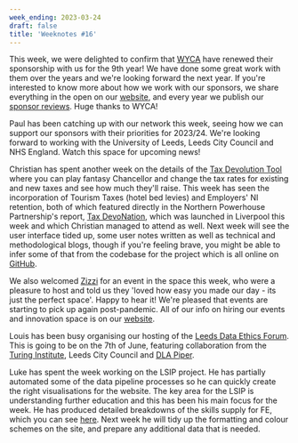 ```yaml
---
week_ending: 2023-03-24
draft: false
title: 'Weeknotes #16'
---
```


This week, we were delighted to confirm that [WYCA](https://www.westyorks-ca.gov.uk/) have renewed their sponsorship with us for the 9th year! We have done some great work with them over the years and we're looking forward the next year. If you're interested to know more about how we work with our sponsors, we share everything in the open on our [website](https://open-innovations.org/services/sponsors), and every year we publish our [sponsor reviews](https://open-innovations.org/services/sponsors/reports/2022/). Huge thanks to WYCA!

Paul has been catching up with our network this week, seeing how we can support our sponsors with their priorities for 2023/24. We're looking forward to working with the University of Leeds, Leeds City Council and NHS England. Watch this space for upcoming news! 

Christian has spent another week on the details of the [Tax Devolution Tool](https://economic-analytics.shinyapps.io/Tax-Devolution) where you can play fantasy Chancellor and change the tax rates for existing and new taxes and see how much they'll raise. This week has seen the incorporation of Tourism Taxes (hotel bed levies) and Employers' NI retention, both of which featured directly in the Northern Powerhouse Partnership's report, [Tax DevoNation](https://www.northernpowerhousepartnership.co.uk/publications/fiscal-devonation-a-blueprint-for-devolving-tax/), which was launched in Liverpool this week and which Christian managed to attend as well. Next week will see the user interface tided up, some user notes written as well as technical and methodological blogs, though if you're feeling brave, you might be able to infer some of that from the codebase for the project which is all online on [GitHub](https://github.com/ChristianSpence/Tax-Devolution).

We also welcomed [Zizzi](https://www.zizzi.co.uk/) for an event in the space this week, who were a pleasure to host and told us they 'loved how easy you made our day - its just the perfect space'. Happy to hear it! We're pleased that events are starting to pick up again post-pandemic. All of our info on hiring our events and innovation space is on our [website](https://open-innovations.org/services/events/). 

Louis has been busy organising our hosting of the [Leeds Data Ethics Forum](https://www.eventbrite.co.uk/e/leeds-data-ethics-forum-hosted-by-open-innovations-and-dla-piper-tickets-596697938597). This is going to be on the 7th of June, featuring collaboration from the [Turing Institute](https://www.turing.ac.uk/), Leeds City Council and [DLA Piper](https://www.dlapiper.com/en-gb).

Luke has spent the week working on the LSIP project. He has partially automated some of the data pipeline processes so he can quickly create the right visualisations for the website. The key area for the LSIP is understanding further education and this has been his main focus for the week. He has produced detailed breakdowns of the skills supply for FE, which you can see [here](https://open-innovations.github.io/WNYCC-LSIP/wycc/supply/fe/). Next week he will tidy up the formatting and colour schemes on the site, and prepare any additional data that is needed.
